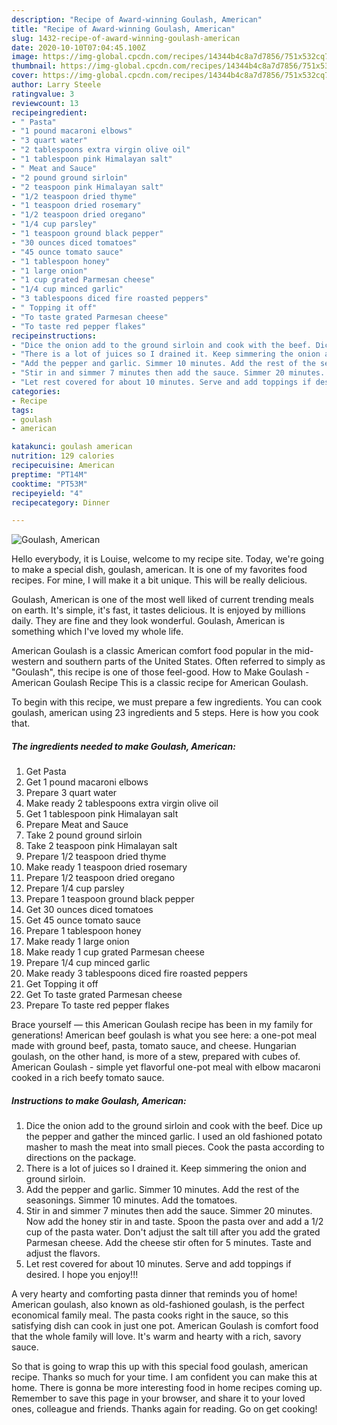 ```yaml
---
description: "Recipe of Award-winning Goulash, American"
title: "Recipe of Award-winning Goulash, American"
slug: 1432-recipe-of-award-winning-goulash-american
date: 2020-10-10T07:04:45.100Z
image: https://img-global.cpcdn.com/recipes/14344b4c8a7d7856/751x532cq70/goulash-american-recipe-main-photo.jpg
thumbnail: https://img-global.cpcdn.com/recipes/14344b4c8a7d7856/751x532cq70/goulash-american-recipe-main-photo.jpg
cover: https://img-global.cpcdn.com/recipes/14344b4c8a7d7856/751x532cq70/goulash-american-recipe-main-photo.jpg
author: Larry Steele
ratingvalue: 3
reviewcount: 13
recipeingredient:
- " Pasta"
- "1 pound macaroni elbows"
- "3 quart water"
- "2 tablespoons extra virgin olive oil"
- "1 tablespoon pink Himalayan salt"
- " Meat and Sauce"
- "2 pound ground sirloin"
- "2 teaspoon pink Himalayan salt"
- "1/2 teaspoon dried thyme"
- "1 teaspoon dried rosemary"
- "1/2 teaspoon dried oregano"
- "1/4 cup parsley"
- "1 teaspoon ground black pepper"
- "30 ounces diced tomatoes"
- "45 ounce tomato sauce"
- "1 tablespoon honey"
- "1 large onion"
- "1 cup grated Parmesan cheese"
- "1/4 cup minced garlic"
- "3 tablespoons diced fire roasted peppers"
- " Topping it off"
- "To taste grated Parmesan cheese"
- "To taste red pepper flakes"
recipeinstructions:
- "Dice the onion add to the ground sirloin and cook with the beef. Dice up the pepper and gather the minced garlic. I used an old fashioned potato masher to mash the meat into small pieces. Cook the pasta according to directions on the package."
- "There is a lot of juices so I drained it. Keep simmering the onion and ground sirloin."
- "Add the pepper and garlic. Simmer 10 minutes. Add the rest of the seasonings. Simmer 10 minutes. Add the tomatoes."
- "Stir in and simmer 7 minutes then add the sauce. Simmer 20 minutes. Now add the honey stir in and taste. Spoon the pasta over and add a 1/2 cup of the pasta water. Don&#39;t adjust the salt till after you add the grated Parmesan cheese. Add the cheese stir often for 5 minutes. Taste and adjust the flavors."
- "Let rest covered for about 10 minutes. Serve and add toppings if desired. I hope you enjoy!!!"
categories:
- Recipe
tags:
- goulash
- american

katakunci: goulash american 
nutrition: 129 calories
recipecuisine: American
preptime: "PT14M"
cooktime: "PT53M"
recipeyield: "4"
recipecategory: Dinner

---
```



![Goulash, American](https://img-global.cpcdn.com/recipes/14344b4c8a7d7856/751x532cq70/goulash-american-recipe-main-photo.jpg)

Hello everybody, it is Louise, welcome to my recipe site. Today, we're going to make a special dish, goulash, american. It is one of my favorites food recipes. For mine, I will make it a bit unique. This will be really delicious.

Goulash, American is one of the most well liked of current trending meals on earth. It's simple, it's fast, it tastes delicious. It is enjoyed by millions daily. They are fine and they look wonderful. Goulash, American is something which I've loved my whole life.

American Goulash is a classic American comfort food popular in the mid-western and southern parts of the United States. Often referred to simply as &#34;Goulash&#34;, this recipe is one of those feel-good. How to Make Goulash - American Goulash Recipe This is a classic recipe for American Goulash.


To begin with this recipe, we must prepare a few ingredients. You can cook goulash, american using 23 ingredients and 5 steps. Here is how you cook that.

<!--inarticleads1-->

##### The ingredients needed to make Goulash, American:

1. Get  Pasta
1. Get 1 pound macaroni elbows
1. Prepare 3 quart water
1. Make ready 2 tablespoons extra virgin olive oil
1. Get 1 tablespoon pink Himalayan salt
1. Prepare  Meat and Sauce
1. Take 2 pound ground sirloin
1. Take 2 teaspoon pink Himalayan salt
1. Prepare 1/2 teaspoon dried thyme
1. Make ready 1 teaspoon dried rosemary
1. Prepare 1/2 teaspoon dried oregano
1. Prepare 1/4 cup parsley
1. Prepare 1 teaspoon ground black pepper
1. Get 30 ounces diced tomatoes
1. Get 45 ounce tomato sauce
1. Prepare 1 tablespoon honey
1. Make ready 1 large onion
1. Make ready 1 cup grated Parmesan cheese
1. Prepare 1/4 cup minced garlic
1. Make ready 3 tablespoons diced fire roasted peppers
1. Get  Topping it off
1. Get To taste grated Parmesan cheese
1. Prepare To taste red pepper flakes


Brace yourself — this American Goulash recipe has been in my family for generations! American beef goulash is what you see here: a one-pot meal made with ground beef, pasta, tomato sauce, and cheese. Hungarian goulash, on the other hand, is more of a stew, prepared with cubes of. American Goulash - simple yet flavorful one-pot meal with elbow macaroni cooked in a rich beefy tomato sauce. 

<!--inarticleads2-->

##### Instructions to make Goulash, American:

1. Dice the onion add to the ground sirloin and cook with the beef. Dice up the pepper and gather the minced garlic. I used an old fashioned potato masher to mash the meat into small pieces. Cook the pasta according to directions on the package.
1. There is a lot of juices so I drained it. Keep simmering the onion and ground sirloin.
1. Add the pepper and garlic. Simmer 10 minutes. Add the rest of the seasonings. Simmer 10 minutes. Add the tomatoes.
1. Stir in and simmer 7 minutes then add the sauce. Simmer 20 minutes. Now add the honey stir in and taste. Spoon the pasta over and add a 1/2 cup of the pasta water. Don&#39;t adjust the salt till after you add the grated Parmesan cheese. Add the cheese stir often for 5 minutes. Taste and adjust the flavors.
1. Let rest covered for about 10 minutes. Serve and add toppings if desired. I hope you enjoy!!!


A very hearty and comforting pasta dinner that reminds you of home! American goulash, also known as old-fashioned goulash, is the perfect economical family meal. The pasta cooks right in the sauce, so this satisfying dish can cook in just one pot. American Goulash is comfort food that the whole family will love. It&#39;s warm and hearty with a rich, savory sauce. 

So that is going to wrap this up with this special food goulash, american recipe. Thanks so much for your time. I am confident you can make this at home. There is gonna be more interesting food in home recipes coming up. Remember to save this page in your browser, and share it to your loved ones, colleague and friends. Thanks again for reading. Go on get cooking!
